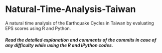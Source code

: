 # Natural-Time-Analysis-Taiwan
A natural time analysis of the Earthquake Cycles in Taiwan by evaluating EPS scores using R and Python.

##### Read the detailed explanation and comments of the commits in case of any difficulty while using the R and IPython codes.

